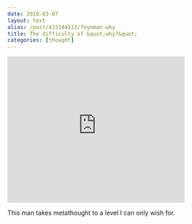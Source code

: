 ```yaml
---
date: 2010-03-07
layout: text
alias: /post/433344513/feynman-why
title: The difficulty of &quot;why?&quot;
categories: [thought]
---
```


<embed src="http://www.youtube.com/v/wMFPe-DwULM&hl=en_US&fs=1&rel=0&color1=0xe1600f&color2=0xfebd01" type="application/x-shockwave-flash" allowscriptaccess="always" allowfullscreen="true" width="400" height="330"></embed>

This man takes metathought to a level I can only wish for.
